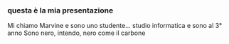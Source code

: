 ###  questa è la mia presentazione
Mi chiamo Marvine e sono uno studente...
studio informatica e sono al 3° anno
Sono nero, intendo, nero come il carbone

